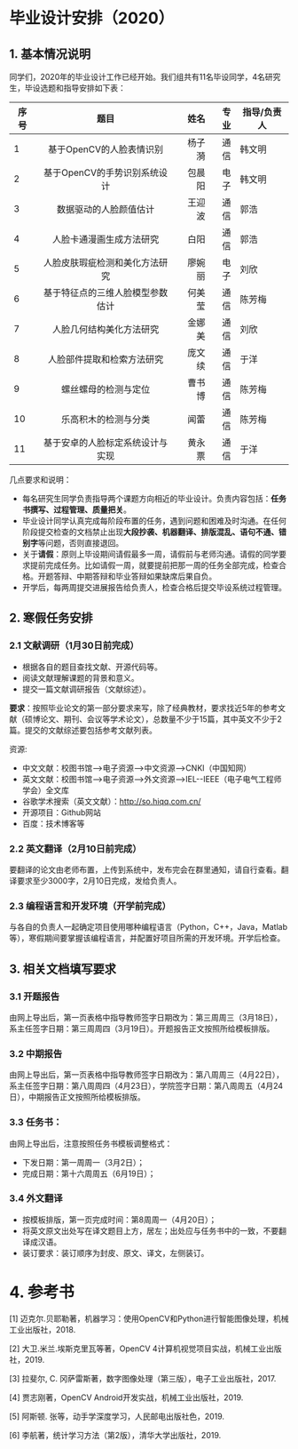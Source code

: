 # 毕业设计安排（2020）
## 1. 基本情况说明
同学们，2020年的毕业设计工作已经开始。我们组共有11名毕设同学，4名研究生，毕设选题和指导安排如下表：

| 序号 | 题目         | 姓名    |   专业  | 指导/负责人 |
| ---- |:-------------:| -----:| -----:|-------|
| 1  | 基于OpenCV的人脸表情识别 | 杨子漪 | 通信|韩文明|
| 2  | 基于OpenCV的手势识别系统设计| 包晨阳  |电子| 韩文明|
| 3  | 数据驱动的人脸颜值估计 | 王迎波  | 通信 | 郭浩|
| 4  | 人脸卡通漫画生成方法研究 | 白阳 | 通信 | 郭浩|
| 5  | 人脸皮肤瑕疵检测和美化方法研究 | 廖婉丽 | 电子| 刘欣|
| 6  | 基于特征点的三维人脸模型参数估计| 何美莹 | 通信 | 陈芳梅|
| 7  | 人脸几何结构美化方法研究 | 金娜美 | 通信 | 刘欣|
| 8  | 人脸部件提取和检索方法研究 | 庞文续 | 通信 | 于洋|
| 9  | 螺丝螺母的检测与定位 | 曹书博 | 通信 | 陈芳梅| 
| 10 | 乐高积木的检测与分类 | 闻蕾   | 通信| 陈芳梅|
| 11 | 基于安卓的人脸标定系统设计与实现 | 黄永票 | 通信 | 于洋| 

几点要求和说明：
* 每名研究生同学负责指导两个课题方向相近的毕业设计。负责内容包括：**任务书撰写、过程管理、质量把关**。
* 毕业设计同学认真完成每阶段布置的任务，遇到问题和困难及时沟通。在任何阶段提交检查的文档禁止出现**大段抄袭、机器翻译、排版混乱、语句不通、错别字**等问题，否则直接退回。
* 关于**请假**：原则上毕设期间请假最多一周，请假前与老师沟通。请假的同学要求提前完成任务。比如请假一周，就要提前把那一周的任务全部完成，检查合格。开题答辩、中期答辩和毕业答辩如果缺席后果自负。
* 开学后，每两周提交进展报告给负责人，检查合格后提交毕设系统过程管理。

## 2. 寒假任务安排

### 2.1 文献调研（1月30日前完成）
- 根据各自的题目查找文献、开源代码等。
- 阅读文献理解课题的背景和意义。
- 提交一篇文献调研报告（文献综述）。

**要求**：按照毕业论文的第一部分要求来写，除了经典教材，要求找近5年的参考文献（硕博论文、期刊、会议等学术论文），总数量不少于15篇，其中英文不少于2篇。提交的文献综述要包括参考文献列表。
  
资源:
- 中文文献：校图书馆-->电子资源-->中文资源-->CNKI（中国知网）
- 英文文献：校图书馆-->电子资源-->外文资源-->IEL--IEEE（电子电气工程师学会）全文库
- 谷歌学术搜索（英文文献）：http://so.hiqq.com.cn/
- 开源项目：Github网站
- 百度：技术博客等

### 2.2 英文翻译（2月10日前完成）
要翻译的论文由老师布置，上传到系统中，发布完会在群里通知，请自行查看。翻译要求至少3000字，2月10日完成，发给负责人。

### 2.3 编程语言和开发环境（开学前完成）
与各自的负责人一起确定项目使用哪种编程语言（Python，C++，Java，Matlab等），寒假期间要掌握该编程语言，并配置好项目所需的开发环境。开学后检查。

## 3. 相关文档填写要求
### 3.1 开题报告
由网上导出后，第一页表格中指导教师签字日期改为：第三周周三（3月18日），系主任签字日期：第三周周四（3月19日）。开题报告正文按照所给模板排版。
### 3.2 中期报告
由网上导出后，第一页表格中指导教师签字日期改为：第八周周三（4月22日），系主任签字日期：第八周周四（4月23日），学院签字日期：第八周周五（4月24日），中期报告正文按照所给模板排版。
### 3.3 任务书：
由网上导出后，注意按照任务书模板调整格式：
- 下发日期：第一周周一（3月2日）；
- 完成日期：第十六周周五（6月19日）；
### 3.4 外文翻译
- 按模板排版，第一页完成时间：第8周周一（4月20日）；
- 将英文原文出处写在译文题目上方，居左；出处应与任务书中的一致，不要翻译成汉语。
- 装订要求：装订顺序为封皮、原文、译文，左侧装订。

# 4. 参考书
[1]	迈克尔.贝耶勒著，机器学习：使用OpenCV和Python进行智能图像处理，机械工业出版社，2018.

[2]	大卫.米兰.埃斯克里瓦等著，OpenCV 4计算机视觉项目实战，机械工业出版社，2019.

[3]	拉斐尔, C. 冈萨雷斯著，数字图像处理（第三版），电子工业出版社，2017.

[4]	贾志刚著，OpenCV Android开发实战，机械工业出版社，2019.

[5]	阿斯顿. 张等，动手学深度学习，人民邮电出版社色，2019.

[6]	李航著，统计学习方法（第2版），清华大学出版社，2019.










